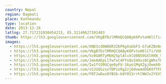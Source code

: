 ```yaml
---
country: Nepal
region: Bagmati
place: Kathmandu
type: location
date: 2013-12-16
latlng: 27.717231030454215, 85.31140627391403
thumb: https://lh3.googleusercontent.com/VKgBfDzlMRHQCQAByK6PvtoH6lCfirVUKAZ0uej3Vceoc6Vy3n_iIhhf5-s-R_vlgaHpTa_gY_n_nodfHWoMnFKgiWzuee4Qrta8oIgdja2vxvX34Y6wLokQ67HUCPEArVhNpDHpOQ
images:
  - https://lh3.googleusercontent.com/XND3cd0W88R3Z6P6gXubbF3-G7uKZBoNeYgmtoVaDIh6fQI8Gzrs6CXa754Qxq24qmkBPCkNKPwKiYtyc-jRBXbfcaJi-zOxz9gJWGzpTvr64_dYtSk8zvjTzFVaS77jlEaXmxcAbg
  - https://lh3.googleusercontent.com/VKgBfDzlMRHQCQAByK6PvtoH6lCfirVUKAZ0uej3Vceoc6Vy3n_iIhhf5-s-R_vlgaHpTa_gY_n_nodfHWoMnFKgiWzuee4Qrta8oIgdja2vxvX34Y6wLokQ67HUCPEArVhNpDHpOQ
  - https://lh3.googleusercontent.com/Vz0G0RTyM6H25plAlvXlO8N59GXlRKN_SGa2OWwSQ2VofPnzv5r97sC57-wsXJcPLnncj4s3_yW-n1kkkthlGG5IwpLq1H1GmpsxUgJFwE5LE1RHjEUkqd-jEGNVSAzCA9qlDFlx-g
  - https://lh3.googleusercontent.com/JeeAAEpLlTwfxC4FYsQvImOvzQCgWhxTBWZGwre5Lx3WVEhFxTMC1x2VPYYF-r8z18Q0twORqa7BPOzRST6BUl90agB_-Kt7Z0fSXcyDDiIOUY5-sLeKys33CFn_uyGTtDxMqrgH7g
  - https://lh3.googleusercontent.com/Iw1ftO9UCqe0yFU-16yo1MqXZgjOwmXOsb68P1qrl7NqkIgtwPp1gXIHCO_JAL85SSVsusbA4Fg80Xxzmqd9r9ukZyqJSPjVATvWAz0vlft1kyeIpMu3PwCph6GZnzUkghLncFK2vg
  - https://lh3.googleusercontent.com/vSJGQSzsxTDPszRgZzjDdoemdOGKOfTFHPOqlrzQzSC-gWjam-X8Nwhu9GvZ1QdobsMF4Tf2vgPFl7TUz0FmB589vRrqVzQTHeLTbkouuKHyxcrwx99QUodcWBi4FVPPIunZRATIQg
  - https://lh3.googleusercontent.com/FNTJwDwz8YBSb-b8Y053rrhlNWJv2YSV59mVJGfEJ6_7u46swrhGvxyUuOqpS2DkdCtIWMqLU8g_1Hu8pjtpP9mzTXzN1Cvk8hd_nLHvSzu08YdLqPydqtaV1clK_Bofuy7JJVXwHQ
---
```

